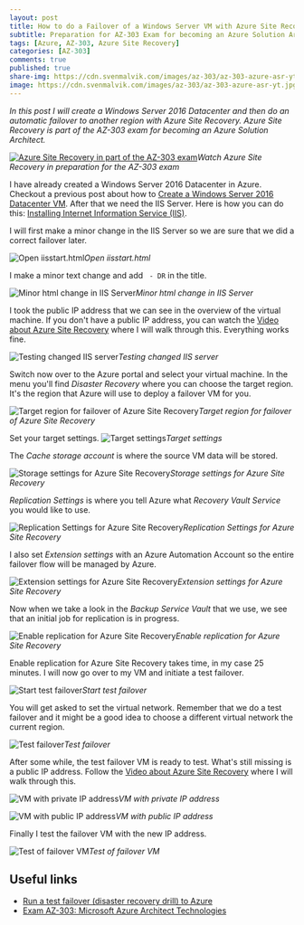 ```yaml
---
layout: post
title: How to do a Failover of a Windows Server VM with Azure Site Recovery
subtitle: Preparation for AZ-303 Exam for becoming an Azure Solution Architect | Azure Site Recovery
tags: [Azure, AZ-303, Azure Site Recovery]
categories: [AZ-303]
comments: true
published: true
share-img: https://cdn.svenmalvik.com/images/az-303/az-303-azure-asr-yt.jpg
image: https://cdn.svenmalvik.com/images/az-303/az-303-azure-asr-yt.jpg
---
```


*In this post I will create a Windows Server 2016 Datacenter and then do an automatic failover to another region with Azure Site Recovery. Azure Site Recovery is part of the AZ-303 exam for becoming an Azure Solution Architect.*

[![Azure Site Recovery in part of the AZ-303 exam](https://cdn.svenmalvik.com/images/az-303/az-303-azure-asr-yt.jpg "AZ-303: Azure Site Recovery")](https://www.youtube.com/watch?v=F9h-Fr7C-iU)*Watch Azure Site Recovery in preparation for the AZ-303 exam*

I have already created a Windows Server 2016 Datacenter in Azure. Checkout a previous post about how to [Create a Windows Server 2016 Datacenter VM](https://www.svenmalvik.com/azure-vm/#cvm). After that we need the IIS Server. Here is how you can do this: [Installing Internet Information Service (IIS)](https://www.svenmalvik.com/azure-vm/#iis).

I will first make a minor change in the IIS Server so we are sure that we did a correct failover later.

![Open iisstart.html](https://cdn.svenmalvik.com/images/az-303/az-303-azure-asr-1.jpg)*Open iisstart.html*

I make a minor text change and add ` - DR` in the title.

![Minor html change in IIS Server](https://cdn.svenmalvik.com/images/az-303/az-303-azure-asr-2.jpg)*Minor html change in IIS Server*

I took the public IP address that we can see in the overview of the virtual machine. If you don't have a public IP address, you can watch the [Video about Azure Site Recovery](https://www.youtube.com/watch?v=F9h-Fr7C-iU) where I will walk through this. Everything works fine.

![Testing changed IIS server](https://cdn.svenmalvik.com/images/az-303/az-303-azure-asr-3.jpg)*Testing changed IIS server*

Switch now over to the Azure portal and select your virtual machine. In the menu you'll find *Disaster Recovery* where you can choose the target region. It's the region that Azure will use to deploy a failover VM for you.

![Target region for failover of Azure Site Recovery](https://cdn.svenmalvik.com/images/az-303/az-303-azure-asr-4.jpg)*Target region for failover of Azure Site Recovery*

Set your target settings.
![Target settings](https://cdn.svenmalvik.com/images/az-303/az-303-azure-asr-5.jpg)*Target settings*

The *Cache storage account* is where the source VM data will be stored.

![Storage settings for Azure Site Recovery](https://cdn.svenmalvik.com/images/az-303/az-303-azure-asr-6.jpg)*Storage settings for Azure Site Recovery*

*Replication Settings* is where you tell Azure what *Recovery Vault Service* you would like to use.

![Replication Settings for Azure Site Recovery](https://cdn.svenmalvik.com/images/az-303/az-303-azure-asr-7.jpg)*Replication Settings for Azure Site Recovery*

I also set *Extension settings* with an Azure Automation Account so the entire failover flow will be managed by Azure.

![Extension settings for Azure Site Recovery](https://cdn.svenmalvik.com/images/az-303/az-303-azure-asr-8.jpg)*Extension settings for Azure Site Recovery*

Now when we take a look in the *Backup Service Vault* that we use, we see that an initial job for replication is in progress.

![Enable replication for Azure Site Recovery](https://cdn.svenmalvik.com/images/az-303/az-303-azure-asr-10.jpg)*Enable replication for Azure Site Recovery*

Enable replication for Azure Site Recovery takes time, in my case 25 minutes. I will now go over to my VM and initiate a test failover.

![Start test failover](https://cdn.svenmalvik.com/images/az-303/az-303-azure-asr-11.jpg)*Start test failover*

You will get asked to set the virtual network. Remember that we do a test failover and it might be a good idea to choose a different virtual network the current region.

![Test failover](https://cdn.svenmalvik.com/images/az-303/az-303-azure-asr-12.jpg)*Test failover*

After some while, the test failover VM is ready to test. What's still missing is a public IP address. Follow the [Video about Azure Site Recovery](https://www.youtube.com/watch?v=F9h-Fr7C-iU) where I will walk through this.

![VM with private IP address](https://cdn.svenmalvik.com/images/az-303/az-303-azure-asr-13.jpg)*VM with private IP address*

![VM with public IP address](https://cdn.svenmalvik.com/images/az-303/az-303-azure-asr-14.jpg)*VM with public IP address*

Finally I test the failover VM with the new IP address.

![Test of failover VM](https://cdn.svenmalvik.com/images/az-303/az-303-azure-asr-15.jpg)*Test of failover VM*

## Useful links

- [Run a test failover (disaster recovery drill) to Azure](https://docs.microsoft.com/en-us/azure/site-recovery/site-recovery-test-failover-to-azure?WT.mc_id=AZ-MVP-5004080)
- [Exam AZ-303: Microsoft Azure Architect Technologies](https://docs.microsoft.com/en-us/learn/certifications/exams/az-303?WT.mc_id=AZ-MVP-5004080)